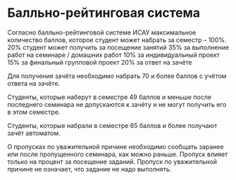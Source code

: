 # Балльно-рейтинговая система

Согласно балльно-рейтинговой системе ИСАУ максимальное количество баллов, которое студент может набрать за семестр – 100%.
20% студент может получить за посещение занятий
35% за выполнение работ на семинаре / домашних работ
10% за индивидуальный проект
15% за финальный групповой проект
20% за ответ на зачёте

Для получения зачёта необходимо набрать 70 и более баллов с учётом ответа на зачёте.

Студенты, которые наберут в семестре 49 баллов и меньше после последнего семинара не допускаются к зачёту и не могут получить его в этом семестре.

Студенты, которые набрали в семестре 65 баллов и более получают зачёт автоматом.

О пропусках по уважительной причине необходимо сообщать заранее или после пропущенного семинара, как можно раньше. Пропуск влияет только на процент за посещение заданий. Пропуск по уважительной причине не означает, что задание не надо выполнять.
